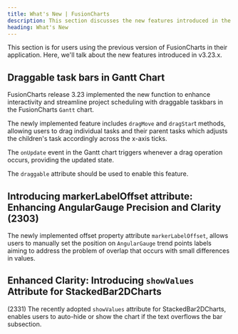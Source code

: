 ```yaml
---
title: What's New | FusionCharts
description: This section discusses the new features introduced in the latest version.
heading: What's New
---
```


This section is for users using the previous version of FusionCharts in their application. Here, we'll talk about the new features introduced in v3.23.x.

## Draggable task bars in Gantt Chart

FusionCharts release 3.23 implemented the new function to enhance interactivity and streamline project scheduling with draggable taskbars in the FusionCharts `Gantt` chart.

The newly implemented feature includes `dragMove` and `dragStar`t methods, allowing users to drag individual tasks and their parent tasks which adjusts the children's task accordingly across the x-axis ticks. 

The `onUpdate` event in the Gantt chart triggers whenever a drag operation occurs, providing the updated state.

The `draggable` attribute should be used to enable this feature.


## Introducing markerLabelOffset attribute: Enhancing AngularGauge Precision and Clarity (2303)

The newly implemented offset property attribute `markerLabelOffset`, allows users to manually set the position on `AngularGauge` trend points labels aiming to address the problem of overlap that occurs with small differences in values.


## Enhanced Clarity: Introducing `showValues` Attribute for StackedBar2DCharts
 (2331)
The recently adopted `showValues` attribute for StackedBar2DCharts, enables users to auto-hide or show the chart if the text overflows the bar subsection.
 
 
 
